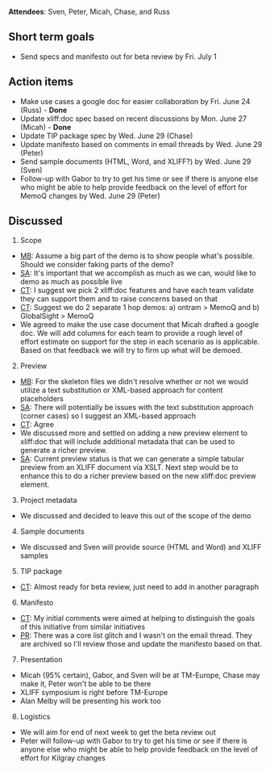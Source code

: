 **Attendees**: Sven, Peter, Micah, Chase, and Russ

## Short term goals ##
  * Send specs and manifesto out for beta review by Fri. July 1

## Action items ##
  * Make use cases a google doc for easier collaboration by Fri. June 24 (Russ) - **Done**
  * Update xliff:doc spec based on recent discussions by Mon. June 27 (Micah) - **Done**
  * Update TIP package spec by Wed. June 29 (Chase)
  * Update manifesto based on comments in email threads by Wed. June 29 (Peter)
  * Send sample documents (HTML, Word, and XLIFF?) by Wed. June 29 (Sven)
  * Follow-up with Gabor to try to get his time or see if there is anyone else who might be able to help provide feedback on the level of effort for MemoQ changes by Wed. June 29 (Peter)

## Discussed ##
1) Scope
  * [MB](MB.md): Assume a big part of the demo is to show people what's possible. Should we consider faking parts of the demo?
  * [SA](SA.md): It's important that we accomplish as much as we can, would like to demo as much as possible live
  * [CT](CT.md): I suggest we pick 2 xliff:doc features and have each team validate they can support them and to raise concerns based on that
  * [CT](CT.md): Suggest we do 2 separate 1 hop demos: a) ontram > MemoQ and b) GlobalSight > MemoQ
  * We agreed to make the use case document that Micah drafted a google doc. We will add columns for each team to provide a rough level of effort estimate on support for the step in each scenario as is applicable. Based on that feedback we will try to firm up what will be demoed.
2) Preview
  * [MB](MB.md): For the skeleton files we didn't resolve whether or not we would utilize a text substitution or XML-based approach for content placeholders
  * [SA](SA.md): There will potentially be issues with the text substitution approach (corner cases) so I suggest an XML-based approach
  * [CT](CT.md): Agree
  * We discussed more and settled on adding a new preview element to xliff:doc that will include additional metadata that can be used to generate a richer preview.
  * [SA](SA.md): Current preview status is that we can generate a simple tabular preview from an XLIFF document via XSLT. Next step would be to enhance this to do a richer preview based on the new xliff:doc preview element.
3) Project metadata
  * We discussed and decided to leave this out of the scope of the demo
4) Sample documents
  * We discussed and Sven will provide source (HTML and Word) and XLIFF samples
5) TIP package
  * [CT](CT.md): Almost ready for beta review, just need to add in another paragraph
6) Manifesto
  * [CT](CT.md): My initial comments were aimed at helping to distinguish the goals of this initiative from similar initiatives
  * [PR](PR.md): There was a core list glitch and I wasn't on the email thread. They are archived so I'll review those and update the manifesto based on that.
7) Presentation
  * Micah (95% certain), Gabor, and Sven will be at TM-Europe, Chase may make it, Peter won't be able to be there
  * XLIFF symposium is right before TM-Europe
  * Alan Melby will be presenting his work too
8) Logistics
  * We will aim for end of next week to get the beta review out
  * Peter will follow-up with Gabor to try to get his time or see if there is anyone else who might be able to help provide feedback on the level of effort for Kilgray changes